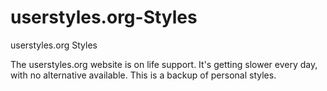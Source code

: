 # userstyles.org-Styles
userstyles.org Styles

The userstyles.org website is on life support. It's getting slower every day, with no alternative available. This is a backup of personal styles.
